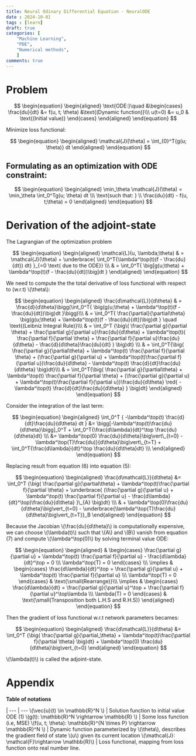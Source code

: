 ```yaml
---
title: Neural Odinary Differential Equation - NeuralODE
date : 2024-10-01
tags : [learn]
draft: true 
categories: [
    "Machine Learning",
    "PDE",
    "Numerical methods",
    ]
comments: true 
---
```



# Problem


$$
\begin{equation}
\begin{aligned}
\text{ODE:}\quad &\begin{cases} \frac{du}{dt} &= f(u, t; \theta) &\text{(Dynamic function)}\\\
   u(t=0) &= u_0  & \text{(Initial value)}
   \end{cases}
\end{aligned}
\end{equation}
$$




Minimize loss functional:

$$
\begin{equation}
\begin{aligned}
\mathcal{J}[\theta] = \int_{0}^T{g(u; \theta)} dt
\end{aligned}
\end{equation}
$$

## Formulating as an optimization with ODE constraint:

$$
\begin{equation}
\begin{aligned}
\min_\theta \mathcal{J}(\theta) = \min_\theta \int_0^Tg(u; \theta) dt \\\
\text{such that: } \\
\frac{du}{dt} - f(u, t;\theta) = 0 
\end{aligned}
\end{equation}
$$

<!--
## Application

### Classification problem

$$
\begin{equation}
\begin{aligned}
\text{softmax}(\mathcal{l}_\theta(y(t=T)))
\end{aligned}
\end{equation}
$$

-->

# Derivation of the adjoint-state



The Lagrangian of the optimization problem

$$
\begin{equation}
\begin{aligned}
\mathcal{L}(u, \lambda;\theta) & = 
    \mathcal{J}(\theta) +
    \underbrace{
        \int_0^T{\lambda^\top(t)(f - \frac{du}{dt}) dt}
    }_{=0 \text{ due to the ODE}} \\\
& = \int_0^T{
    \big[g(u;\theta) + \lambda^\top(t)(f - \frac{du}{dt})\big]dt
}
\end{aligned}
\end{equation}
$$


We need to compute the the total derivative of loss functional with respect to (w.r.t) \\(\theta\\):

$$
\begin{equation}
\begin{aligned}
\frac{d\mathcal{L}}{d\theta} & = \frac{d}{d\theta}\bigg(\int_0^T{
    \big(g(u;\theta) + \lambda^\top(t)(f - \frac{du}{dt})\big)dt
}\bigg)\\\
& = \int_0^T{
\frac{\partial}{\partial\theta}
    \big(g(u;\theta) + \lambda^\top(t)(f - \frac{du}{dt})\big)dt
} \quad \text{(Leibniz Integral Rule)}\\\
& = \int_0^T {\big\(
\frac{\partial g}{\partial \theta} + \frac{\partial g}{\partial u}\frac{du}{d\theta}
    + \lambda^\top(t)(
        \frac{\partial f}{\partial \theta} 
        + \frac{\partial f}{\partial u}\frac{du}{d\theta} 
        - \frac{d}{d\theta}\frac{du}{dt}
    )
\big)dt} \\\
& = \int_0^T{\big(
    \frac{\partial g}{\partial\theta} + \lambda^\top(t) \frac{\partial f}{\partial \theta}
    + (\frac{\partial g}{\partial u} + \lambda^\top(t)\frac{\partial f}{\partial u})\frac{du}{d\theta} 
    - \lambda^\top(t) \frac{d}{dt}\frac{du}{d\theta}
\big)dt}\\\
& = \int_0^T{\big(
    \frac{\partial g}{\partial\theta} + \lambda^\top(t) \frac{\partial f}{\partial \theta}
    + (\frac{\partial g}{\partial u} + \lambda^\top(t)\frac{\partial f}{\partial u})\frac{du}{d\theta} 
    \red{
    - \lambda^\top(t) \frac{d}{dt}\frac{du}{d\theta}
    }
\big)dt}
\end{aligned}
\end{equation}
$$

Consider the integration of the last term:

$$
\begin{equation}
\begin{aligned}
\int_0^T {
        -\lambda^\top(t) \frac{d}{dt}\frac{du}{d\theta} dt 
} &= \bigg[-\lambda^\top(t)\frac{du}{d\theta}\bigg]_0^T + \int_0^T{\frac{d\lambda}{dt}^\top \frac{du}{d\theta}dt} \\\
&= \lambda^\top(0) \frac{du}{d\theta}\big\vert\_{t=0} - \lambda^\top(T)\frac{du)}{d\theta}\big\vert\_{t=T} + \int_0^T{\frac{d\lambda}{dt}^\top \frac{du}{d\theta}dt} \\\
\end{aligned}
\end{equation}
$$

Replacing result from equation (6) into equation (5):

$$
\begin{equation}
\begin{aligned}
    \frac{d\mathcal{L}}{d\theta} 
    &= \int_0^T {\big(
        \frac{\partial g}{\partial\theta} + \lambda^\top(t)\frac{\partial f}{\partial \theta}
        + \underbrace{
            (\frac{\partial g}{\partial u} + \lambda^\top(t) \frac{\partial f}{\partial u} - \frac{d\lambda}{dt}^\top)\frac{du}{d\theta}
        }\_{A}
    \big)dt} \\\
        & + \lambda^\top(0)\frac{du}{d\theta}\big\vert_{t=0}  -
        \underbrace{\lambda^\top(T)\frac{du}{d\theta}\big\vert_{t=T}}_B
\end{aligned}
\end{equation}
$$


Because the Jacobian \\(\frac{du}{d\theta}\\) is computationally expensive, we can choose \\(\lambda(t)\\) such that \\(A\\) and \\(B\\) vanish from equation (7) and compute \\(\lambda^\top(0)\\) by solving terminal value ODE: 

$$
\begin{equation}
\begin{aligned}
& \begin{cases}
\frac{\partial g}{\partial u} + \lambda^\top(t) \frac{\partial f}{\partial u} - \frac{d\lambda}{dt}^\top = 0 \\\
\lambda^\top(T) = 0
\end{cases} \\\
\implies & \begin{cases}
\frac{d\lambda}{dt}^\top = \frac{\partial g}{\partial u} + \lambda^\top(t) \frac{\partial f}{\partial u} \\\
\lambda^\top(T) = 0
\end{cases} & \text{\small(Rearrange)}\\\
\implies & \begin{cases}
\frac{d\lambda}{dt} = \frac{\partial g}{\partial u}^\top + \frac{\partial f}{\partial u}^\top\lambda \\\
\lambda(T) = 0
\end{cases} & \text{\small(Transposition both L.H.S and R.H.S)}
\end{aligned}
\end{equation}
$$


Then the gradient of loss functional w.r.t network parameters becames:

$$
\begin{equation}
\begin{aligned}
\frac{d\mathcal{L}}{d\theta} &= \int_0^T {\big(
    \frac{\partial g}{\partial_\theta} + \lambda^\top(t)\frac{\partial f}{\partial \theta}
\big)dt} + \lambda^\top(0) \frac{du}{d\theta}\big\vert_{t=0}
\end{aligned}
\end{equation}
$$

\\(\lambda(t)\\) is called the adjoint-state.

# Appendix

**Table of notations**

|
--- | --- 
\\(\vec{u}(t) \in \mathbb{R}^N \\) | Solution function to initial value ODE (1)
\\(g(t): \mathbb{R}^N \rightarrow \mathbb{R} \\) | Some loss function (i.e, MSE)
\\(f(u, t; \theta): \mathbb{R}^{N \times P} \rightarrow \mathbb{R}^N \\) | Dynamic function parameterized by \\(\theta\\), describes the gradient field of state \\(u\\) given its current location 
\\(\mathcal{J}: \mathcal{F}\rightarrow \mathbb{R}\\) | Loss functional, mapping from loss function onto real number line.

